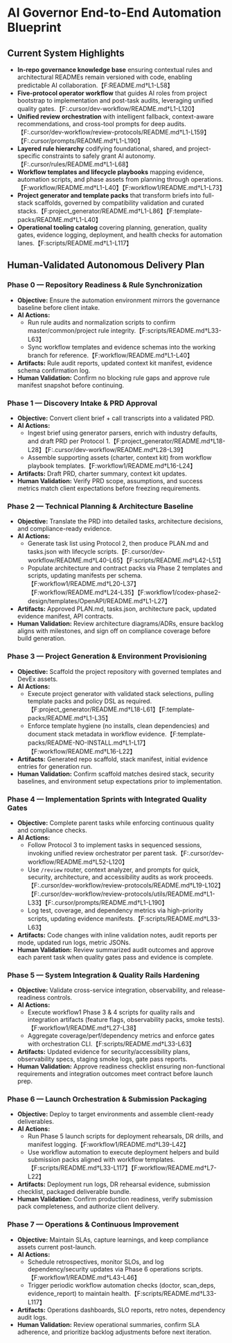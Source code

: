 # AI Governor End-to-End Automation Blueprint

## Current System Highlights
- **In-repo governance knowledge base** ensuring contextual rules and architectural READMEs remain versioned with code, enabling predictable AI collaboration.【F:README.md†L1-L58】
- **Five-protocol operator workflow** that guides AI roles from project bootstrap to implementation and post-task audits, leveraging unified quality gates.【F:.cursor/dev-workflow/README.md†L1-L120】
- **Unified review orchestration** with intelligent fallback, context-aware recommendations, and cross-tool prompts for deep audits.【F:.cursor/dev-workflow/review-protocols/README.md†L1-L159】【F:.cursor/prompts/README.md†L1-L190】
- **Layered rule hierarchy** codifying foundational, shared, and project-specific constraints to safely grant AI autonomy.【F:.cursor/rules/README.md†L1-L68】
- **Workflow templates and lifecycle playbooks** mapping evidence, automation scripts, and phase assets from planning through operations.【F:workflow/README.md†L1-L40】【F:workflow1/README.md†L1-L73】
- **Project generator and template packs** that transform briefs into full-stack scaffolds, governed by compatibility validation and curated stacks.【F:project_generator/README.md†L1-L86】【F:template-packs/README.md†L1-L40】
- **Operational tooling catalog** covering planning, generation, quality gates, evidence logging, deployment, and health checks for automation lanes.【F:scripts/README.md†L1-L117】

## Human-Validated Autonomous Delivery Plan

### Phase 0 — Repository Readiness & Rule Synchronization
- **Objective:** Ensure the automation environment mirrors the governance baseline before client intake.
- **AI Actions:**
  - Run rule audits and normalization scripts to confirm master/common/project rule integrity.【F:scripts/README.md†L33-L63】
  - Sync workflow templates and evidence schemas into the working branch for reference.【F:workflow/README.md†L1-L40】
- **Artifacts:** Rule audit reports, updated context kit manifest, evidence schema confirmation log.
- **Human Validation:** Confirm no blocking rule gaps and approve rule manifest snapshot before continuing.

### Phase 1 — Discovery Intake & PRD Approval
- **Objective:** Convert client brief + call transcripts into a validated PRD.
- **AI Actions:**
  - Ingest brief using generator parsers, enrich with industry defaults, and draft PRD per Protocol 1.【F:project_generator/README.md†L18-L28】【F:.cursor/dev-workflow/README.md†L28-L39】
  - Assemble supporting assets (charter, context kit) from workflow playbook templates.【F:workflow1/README.md†L16-L24】
- **Artifacts:** Draft PRD, charter summary, context kit updates.
- **Human Validation:** Verify PRD scope, assumptions, and success metrics match client expectations before freezing requirements.

### Phase 2 — Technical Planning & Architecture Baseline
- **Objective:** Translate the PRD into detailed tasks, architecture decisions, and compliance-ready evidence.
- **AI Actions:**
  - Generate task list using Protocol 2, then produce PLAN.md and tasks.json with lifecycle scripts.【F:.cursor/dev-workflow/README.md†L40-L65】【F:scripts/README.md†L42-L51】
  - Populate architecture and contract packs via Phase 2 templates and scripts, updating manifests per schema.【F:workflow1/README.md†L20-L37】【F:workflow/README.md†L24-L35】【F:workflow1/codex-phase2-design/templates/OpenAPI/README.md†L1-L27】
- **Artifacts:** Approved PLAN.md, tasks.json, architecture pack, updated evidence manifest, API contracts.
- **Human Validation:** Review architecture diagrams/ADRs, ensure backlog aligns with milestones, and sign off on compliance coverage before build generation.

### Phase 3 — Project Generation & Environment Provisioning
- **Objective:** Scaffold the project repository with governed templates and DevEx assets.
- **AI Actions:**
  - Execute project generator with validated stack selections, pulling template packs and policy DSL as required.【F:project_generator/README.md†L18-L61】【F:template-packs/README.md†L1-L35】
  - Enforce template hygiene (no installs, clean dependencies) and document stack metadata in workflow evidence.【F:template-packs/README-NO-INSTALL.md†L1-L17】【F:workflow/README.md†L16-L22】
- **Artifacts:** Generated repo scaffold, stack manifest, initial evidence entries for generation run.
- **Human Validation:** Confirm scaffold matches desired stack, security baselines, and environment setup expectations prior to implementation.

### Phase 4 — Implementation Sprints with Integrated Quality Gates
- **Objective:** Complete parent tasks while enforcing continuous quality and compliance checks.
- **AI Actions:**
  - Follow Protocol 3 to implement tasks in sequenced sessions, invoking unified review orchestrator per parent task.【F:.cursor/dev-workflow/README.md†L52-L120】
  - Use `/review` router, context analyzer, and prompts for quick, security, architecture, and accessibility audits as work proceeds.【F:.cursor/dev-workflow/review-protocols/README.md†L19-L102】【F:.cursor/dev-workflow/review-protocols/utils/README.md†L1-L33】【F:.cursor/prompts/README.md†L1-L190】
  - Log test, coverage, and dependency metrics via high-priority scripts, updating evidence manifests.【F:scripts/README.md†L33-L63】
- **Artifacts:** Code changes with inline validation notes, audit reports per mode, updated run logs, metric JSONs.
- **Human Validation:** Review summarized audit outcomes and approve each parent task when quality gates pass and evidence is complete.

### Phase 5 — System Integration & Quality Rails Hardening
- **Objective:** Validate cross-service integration, observability, and release-readiness controls.
- **AI Actions:**
  - Execute workflow1 Phase 3 & 4 scripts for quality rails and integration artifacts (feature flags, observability packs, smoke tests).【F:workflow1/README.md†L27-L38】
  - Aggregate coverage/perf/dependency metrics and enforce gates with orchestration CLI.【F:scripts/README.md†L33-L63】
- **Artifacts:** Updated evidence for security/accessibility plans, observability specs, staging smoke logs, gate pass reports.
- **Human Validation:** Approve readiness checklist ensuring non-functional requirements and integration outcomes meet contract before launch prep.

### Phase 6 — Launch Orchestration & Submission Packaging
- **Objective:** Deploy to target environments and assemble client-ready deliverables.
- **AI Actions:**
  - Run Phase 5 launch scripts for deployment rehearsals, DR drills, and manifest logging.【F:workflow1/README.md†L39-L42】
  - Use workflow automation to execute deployment helpers and build submission packs aligned with workflow templates.【F:scripts/README.md†L33-L117】【F:workflow/README.md†L7-L22】
- **Artifacts:** Deployment run logs, DR rehearsal evidence, submission checklist, packaged deliverable bundle.
- **Human Validation:** Confirm production readiness, verify submission pack completeness, and authorize client delivery.

### Phase 7 — Operations & Continuous Improvement
- **Objective:** Maintain SLAs, capture learnings, and keep compliance assets current post-launch.
- **AI Actions:**
  - Schedule retrospectives, monitor SLOs, and log dependency/security updates via Phase 6 operations scripts.【F:workflow1/README.md†L43-L46】
  - Trigger periodic workflow automation checks (doctor, scan_deps, evidence_report) to maintain health.【F:scripts/README.md†L33-L117】
- **Artifacts:** Operations dashboards, SLO reports, retro notes, dependency audit logs.
- **Human Validation:** Review operational summaries, confirm SLA adherence, and prioritize backlog adjustments before next iteration.
